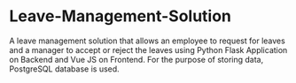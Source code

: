 # Leave-Management-Solution
A leave management solution that allows an employee to request for leaves and a manager to accept or reject the leaves using Python Flask Application on Backend and Vue JS on Frontend. For the purpose of storing data, PostgreSQL database is used.  
